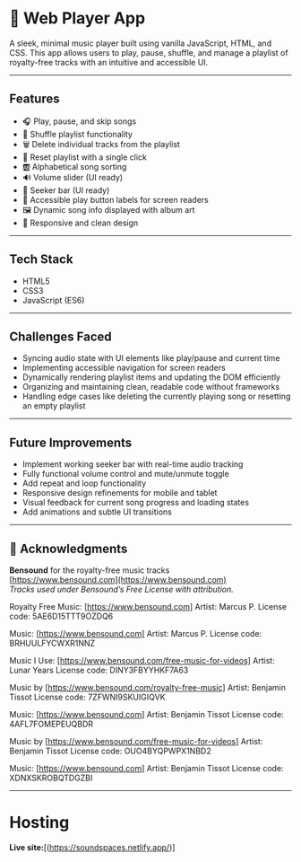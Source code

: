 # 🎵 Web Player App

A sleek, minimal music player built using vanilla JavaScript, HTML, and CSS. This app allows users to play, pause, shuffle, and manage a playlist of royalty-free tracks with an intuitive and accessible UI.

---

## Features

- 🎧 Play, pause, and skip songs
- 🔀 Shuffle playlist functionality
- 🗑 Delete individual tracks from the playlist
- 🔄 Reset playlist with a single click
- 🆎 Alphabetical song sorting
- 🔊 Volume slider (UI ready)
- 📍 Seeker bar (UI ready)
- 🦻 Accessible play button labels for screen readers
- 🖼 Dynamic song info displayed with album art
- 🎨 Responsive and clean design

---

## Tech Stack

- HTML5
- CSS3
- JavaScript (ES6)

---

## Challenges Faced

- Syncing audio state with UI elements like play/pause and current time
- Implementing accessible navigation for screen readers
- Dynamically rendering playlist items and updating the DOM efficiently
- Organizing and maintaining clean, readable code without frameworks
- Handling edge cases like deleting the currently playing song or resetting an empty playlist

---

## Future Improvements

- Implement working seeker bar with real-time audio tracking
- Fully functional volume control and mute/unmute toggle
- Add repeat and loop functionality
- Responsive design refinements for mobile and tablet
- Visual feedback for current song progress and loading states
- Add animations and subtle UI transitions

---

## 🙏 Acknowledgments

**Bensound** for the royalty-free music tracks  
 [https://www.bensound.com](https://www.bensound.com)  
 _Tracks used under Bensound’s Free License with attribution._

Royalty Free Music: [https://www.bensound.com]
Artist: Marcus P.
License code: 5AE6D15TTT9OZDQ6

Music: [https://www.bensound.com]
Artist: Marcus P.
License code: BRHUULFYCWXR1NNZ

Music I Use: [https://www.bensound.com/free-music-for-videos]
Artist: Lunar Years
License code: DINY3FBYYHKF7A63

Music by [https://www.bensound.com/royalty-free-music]
Artist: Benjamin Tissot
License code: 7ZFWNI9SKUIGIQVK

Music: [https://www.bensound.com]
Artist: Benjamin Tissot
License code: 4AFL7FOMEPEUQBDR

Music by [https://www.bensound.com/free-music-for-videos]
Artist: Benjamin Tissot
License code: OUO4BYQPWPX1NBD2

Music: [https://www.bensound.com]
Artist: Benjamin Tissot
License code: XDNXSKROBQTDGZBI

---

# Hosting

**Live site:**[(https://soundspaces.netlify.app/)]
